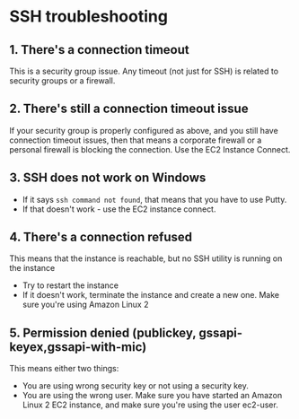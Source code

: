 # SSH troubleshooting

## 1. There's a connection timeout

This is a security group issue. Any timeout (not just for SSH) is related to security groups or a firewall.

## 2. There's still a connection timeout issue

If your security group is properly configured as above, and you still have connection timeout issues, then that means a corporate firewall or a personal firewall is blocking the connection. Use the EC2 Instance Connect.

## 3. SSH does not work on Windows

- If it says `ssh command not found`, that means that you have to use Putty.
- If that doesn't work - use the EC2 instance connect.

## 4. There's a connection refused

This means that the instance is reachable, but no SSH utility is running on the instance

- Try to restart the instance
- If it doesn't work, terminate the instance and create a new one. Make sure you're using Amazon Linux 2

## 5. Permission denied (publickey, gssapi-keyex,gssapi-with-mic)

This means either two things:
- You are using wrong security key or not using a security key.
- You are using the wrong user. Make sure you have started an Amazon Linux 2 EC2 instance, and make sure you're using the user ec2-user.